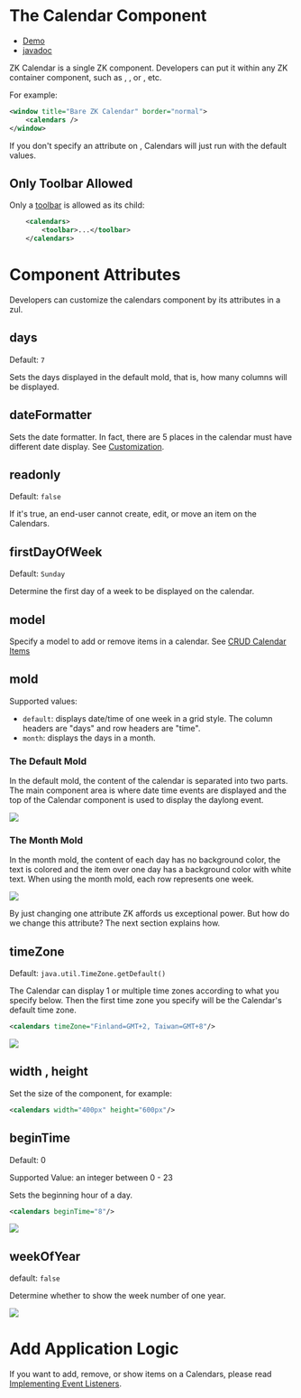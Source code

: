 

# The Calendar Component

- [Demo](https://www.zkoss.org/zkdemo/zk_calendar/zk_calendar)
- [javadoc](https://www.zkoss.org/javadoc/latest/zkcal/)

ZK Calendar is a single ZK component. Developers can put it within any
ZK container component, such as <window/>, <tabbox/>, or <groupbox/>,
etc.

For example:

```xml
<window title="Bare ZK Calendar" border="normal">
    <calendars />
</window>
```

If you don't specify an attribute on <calendars/>, Calendars will just
run with the default values.

## Only Toolbar Allowed

Only a [ toolbar]({{site.baseurl}}/zk_component_ref/toolbar)
is allowed as its child:

```xml
    <calendars>
        <toolbar>...</toolbar>
    </calendars>
```

# Component Attributes

Developers can customize the calendars component by its attributes in a
zul.

## days

Default: `7`

Sets the days displayed in the default mold, that is, how many columns
will be displayed.

## dateFormatter

Sets the date formatter. In fact, there are 5 places in the calendar
must have different date display. See
[Customization]({{site.baseurl}}/zk_calendar_essentials/customization).

## readonly

Default: `false`

If it's true, an end-user cannot create, edit, or move an item on the
Calendars.

## firstDayOfWeek

Default: `Sunday`

Determine the first day of a week to be displayed on the calendar.

## model

Specify a model to add or remove items in a calendar. See
[CRUD Calendar Items]({{site.baseurl}}/zk_calendar_essentials/crud_calendar_items)

## mold

Supported values:

- `default`: displays date/time of one week in a grid style. The column
  headers are "days" and row headers are "time".
- `month`: displays the days in a month.

### The Default Mold

In the default mold, the content of the calendar is separated into two
parts. The main component area is where date time events are displayed
and the top of the Calendar component is used to display the daylong
event.

![](/zk_calendar_essentials/images/ZKCalEss_Default_mold.jpg)

### The Month Mold

In the month mold, the content of each day has no background color, the
text is colored and the item over one day has a background color with
white text. When using the month mold, each row represents one week.

![](/zk_calendar_essentials/images/ZKCalEss_Month_mold.jpg)

By just changing one attribute ZK affords us exceptional power. But how
do we change this attribute? The next section explains how.

## timeZone

Default: `java.util.TimeZone.getDefault()`

The Calendar can display 1 or multiple time zones according to what you
specify below. Then the first time zone you specify will be the
Calendar's default time zone.

```xml
<calendars timeZone="Finland=GMT+2, Taiwan=GMT+8"/>
```

![](/zk_calendar_essentials/images/zkcal-timeZone.png)

## width , height

Set the size of the component, for example:

```xml
<calendars width="400px" height="600px"/>
```

## beginTime

Default: 0

Supported Value: an integer between 0 - 23

Sets the beginning hour of a day.

```xml
<calendars beginTime="8"/>
```

![](/zk_calendar_essentials/images/zkcal-beginTime.png)

## weekOfYear

default: `false`

Determine whether to show the week number of one year.

![](/zk_calendar_essentials/images/WeekOfyear.jpg)

# Add Application Logic

If you want to add, remove, or show items on a Calendars, please read [ Implementing Event Listeners]({{site.baseurl}}/zk_calendar_essentials/implementing_event_listeners).
